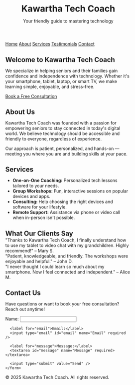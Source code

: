 <!DOCTYPE html>
<html lang="en">
<head>
<meta charset="UTF-8" />
<meta name="viewport" content="width=device-width, initial-scale=1" />
<title>Kawartha Tech Coach</title>
<style>
  /* Reset */
  * {
    margin: 0; padding: 0; box-sizing: border-box;
  }

  body {
    font-family: 'Segoe UI', Tahoma, Geneva, Verdana, sans-serif;
    line-height: 1.6;
    background: #f9fcfc;
    color: #2a3a3a;
  }

  header {
    background-color: #2a7f62; /* deep green */
    color: white;
    padding: 1rem 2rem;
    text-align: center;
  }

  header h1 {
    font-size: 2.2rem;
  }

  nav {
    background: #38a27d; /* lighter green */
    display: flex;
    justify-content: center;
    gap: 2rem;
    padding: 1rem 0;
  }

  nav a {
    color: white;
    text-decoration: none;
    font-weight: 600;
    font-size: 1.1rem;
  }

  nav a:hover,
  nav a:focus {
    text-decoration: underline;
  }

  main {
    max-width: 900px;
    margin: 2rem auto;
    padding: 0 1rem;
  }

  section {
    margin-bottom: 3rem;
  }

  h2 {
    color: #2a7f62;
    margin-bottom: 1rem;
  }

  p {
    margin-bottom: 1rem;
  }

  .btn-primary {
    display: inline-block;
    background-color: #2a7f62;
    color: white;
    padding: 0.6rem 1.2rem;
    border-radius: 5px;
    text-decoration: none;
    font-weight: 700;
    transition: background-color 0.3s ease;
  }

  .btn-primary:hover,
  .btn-primary:focus {
    background-color: #1e5a45;
  }

  /* Testimonials styling */
  .testimonial {
    background-color: #e0f0ea;
    border-left: 5px solid #2a7f62;
    padding: 1rem 1.5rem;
    margin-bottom: 1rem;
    font-style: italic;
  }

  /* Contact form */
  form {
    display: flex;
    flex-direction: column;
    gap: 1rem;
    max-width: 400px;
  }

  label {
    font-weight: 600;
  }

  input, textarea {
    padding: 0.5rem;
    border: 1px solid #ccc;
    border-radius: 4px;
    font-family: inherit;
    font-size: 1rem;
  }

  textarea {
    resize: vertical;
    min-height: 100px;
  }

  input[type="submit"] {
    background-color: #2a7f62;
    color: white;
    border: none;
    cursor: pointer;
    font-weight: 700;
    transition: background-color 0.3s ease;
  }

  input[type="submit"]:hover,
  input[type="submit"]:focus {
    background-color: #1e5a45;
  }

  footer {
    background-color: #2a7f62;
    color: white;
    text-align: center;
    padding: 1rem;
    font-size: 0.9rem;
  }

  /* Responsive */
  @media (max-width: 600px) {
    nav {
      flex-direction: column;
      gap: 1rem;
    }

    main {
      margin: 1rem;
      padding: 0 0.5rem;
    }
  }
</style>
</head>
<body>

<header>
  <h1>Kawartha Tech Coach</h1>
  <p>Your friendly guide to mastering technology</p>
</header>

<nav aria-label="Primary navigation">
  <a href="#home" tabindex="0">Home</a>
  <a href="#about" tabindex="0">About</a>
  <a href="#services" tabindex="0">Services</a>
  <a href="#testimonials" tabindex="0">Testimonials</a>
  <a href="#contact" tabindex="0">Contact</a>
</nav>

<main>
  <section id="home" tabindex="0">
    <h2>Welcome to Kawartha Tech Coach</h2>
    <p>We specialize in helping seniors and their families gain confidence and independence with technology. Whether it's your smartphone, tablet, laptop, or smart TV, we make learning simple, enjoyable, and stress-free.</p>
    <a href="#contact" class="btn-primary">Book a Free Consultation</a>
  </section>

  <section id="about" tabindex="0">
    <h2>About Us</h2>
    <p>Kawartha Tech Coach was founded with a passion for empowering seniors to stay connected in today's digital world. We believe technology should be accessible and friendly to everyone, regardless of experience.</p>
    <p>Our approach is patient, personalized, and hands-on — meeting you where you are and building skills at your pace.</p>
  </section>

  <section id="services" tabindex="0">
    <h2>Services</h2>
    <ul>
      <li><strong>One-on-One Coaching:</strong> Personalized tech lessons tailored to your needs.</li>
      <li><strong>Group Workshops:</strong> Fun, interactive sessions on popular devices and apps.</li>
      <li><strong>Consulting:</strong> Help choosing the right devices and software for your lifestyle.</li>
      <li><strong>Remote Support:</strong> Assistance via phone or video call when in-person isn't possible.</li>
    </ul>
  </section>

  <section id="testimonials" tabindex="0">
    <h2>What Our Clients Say</h2>
    <div class="testimonial">"Thanks to Kawartha Tech Coach, I finally understand how to use my tablet to video chat with my grandchildren. Highly recommend!" – Mary S.</div>
    <div class="testimonial">"Patient, knowledgeable, and friendly. The workshops were enjoyable and helpful." – John D.</div>
    <div class="testimonial">"I never thought I could learn so much about my smartphone. Now I feel connected and independent." – Alice M.</div>
  </section>

  <section id="contact" tabindex="0">
    <h2>Contact Us</h2>
    <p>Have questions or want to book your free consultation? Reach out anytime!</p>
    <form action="mailto:youremail@example.com" method="post" enctype="text/plain" aria-label="Contact form">
      <label for="name">Name:</label>
      <input type="text" id="name" name="Name" required />

      <label for="email">Email:</label>
      <input type="email" id="email" name="Email" required />

      <label for="message">Message:</label>
      <textarea id="message" name="Message" required></textarea>

      <input type="submit" value="Send" />
    </form>
  </section>
</main>

<footer>
  <p>&copy; 2025 Kawartha Tech Coach. All rights reserved.</p>
</footer>

</body>
</html>
